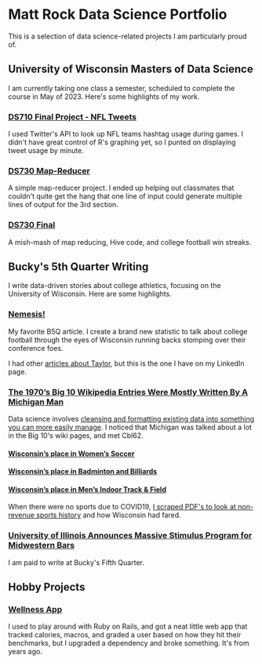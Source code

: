 # Matt Rock Data Science Portfolio
 
This is a selection of data science-related projects I am particularly proud of.

## University of Wisconsin Masters of Data Science
I am currently taking one class a semester, scheduled to complete the course in May of 2023. Here's some highlights of my work.

### [DS710 Final Project - NFL Tweets](https://github.com/MatthewRockUW/Portfolio/tree/master/DS710)
I used Twitter's API to look up NFL teams hashtag usage during games. I didn't have great control of R's graphing yet, so I punted on displaying tweet usage by minute. 

### [DS730 Map-Reducer](https://github.com/MatthewRockUW/Portfolio/tree/master/DS730/Project1)
A simple map-reducer project. I ended up helping out classmates that couldn't quite get the hang that one line of input could generate multiple lines of output for the 3rd section. 

### [DS730 Final](https://github.com/MatthewRockUW/Portfolio/tree/master/DS730/FinalProject)
A mish-mash of map reducing, Hive code, and college football win streaks. 

## Bucky's 5th Quarter Writing
I write data-driven stories about college athletics, focusing on the University of Wisconsin. Here are some highlights. 

### [Nemesis!](https://www.sbnation.com/e/20726511)
My favorite B5Q article. I create a brand new statistic to talk about college football through the eyes of Wisconsin running backs stomping over their conference foes. 

I had other [articles about Taylor](https://www.buckys5thquarter.com/2019/9/12/20860105/wisconsin-badgers-football-jonathan-taylor-is-very-good-at-football-records-ron-dayne-melvin-gordon), but this is the one I have on my LinkedIn page.

### [The 1970’s Big 10 Wikipedia Entries Were Mostly Written By A Michigan Man](https://www.sbnation.com/e/21110152)
Data science involves [cleansing and formatting existing data into something you can more easily manage](https://github.com/MatthewRockUW/Portfolio/tree/master/1970%20Big%2010%20Football). I noticed that Michigan was talked about a lot in the Big 10's wiki pages, and met Cbl62.

#### [Wisconsin’s place in Women’s Soccer](https://www.sbnation.com/e/21166001)
#### [Wisconsin’s place in Badminton and Billiards](https://www.sbnation.com/e/21199042)
#### [Wisconsin’s place in Men’s Indoor Track & Field](https://www.buckys5thquarter.com/2020/8/9/21360221/wisconsins-badgers-place-in-mens-indoor-track-and-field-morgan-mcdonald-nebraska-michigan)
When there were no sports due to COVID19, [I scraped PDF's to look at non-revenue sports history](https://github.com/MatthewRockUW/Portfolio/tree/master/conference%20history) and how Wisconsin had fared. 

### [University of Illinois Announces Massive Stimulus Program for Midwestern Bars](https://www.sbnation.com/e/21954439)
I am paid to write at Bucky's Fifth Quarter. 

## Hobby Projects
### [Wellness App](https://github.com/MatthewRockUW/Health) 
I used to play around with Ruby on Rails, and got a neat little web app that tracked calories, macros, and graded a user based on how they hit their benchmarks, but I upgraded a dependency and broke something. It's from years ago. 

